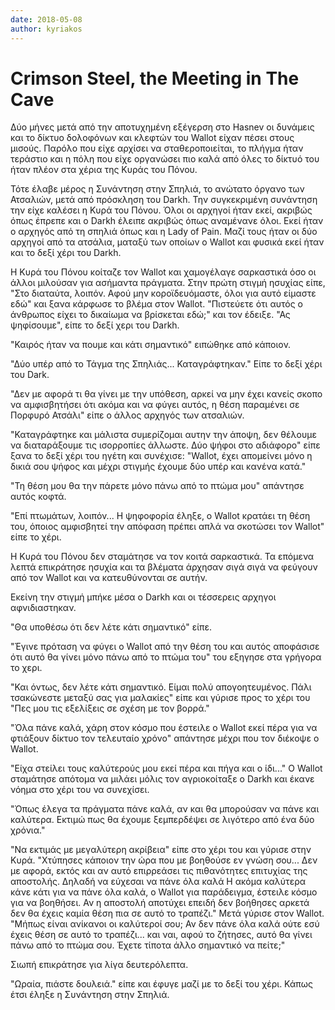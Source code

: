 ```yaml
---
date: 2018-05-08
author: kyriakos
---
```

# Crimson Steel, the Meeting in The Cave

Δύο μήνες μετά από την αποτυχημένη εξέγερση στο Hasnev οι δυνάμεις και το
δίκτυο δολοφόνων και κλεφτών του Wallot είχαν πέσει στους μισούς. Παρόλο που
είχε αρχίσει να σταθεροποιείται, το πλήγμα ήταν τεράστιο και η πόλη που είχε
οργανώσει πιο καλά από όλες το δίκτυό του ήταν πλέον στα χέρια της Κυράς του
Πόνου.

Τότε έλαβε μέρος η Συνάντηση στην Σπηλιά, το ανώτατο όργανο των Ατσαλιών, μετά
από πρόσκληση του Darkh. Την συγκεκριμένη συνάντηση την είχε καλέσει η Κυρά
του Πόνου. Όλοι οι αρχηγοί ήταν εκεί, ακριβώς όπως έπρεπε και ο Darkh έλειπε
ακριβώς όπως αναμένανε όλοι. Εκεί ήταν ο αρχηγός από τη σπηλιά όπως και η Lady
of Pain. Μαζί τους ήταν οι δύο αρχηγοί από τα ατσάλια, ματαξύ των οποίων ο
Wallot και φυσικά εκεί ήταν και το δεξί χέρι του Darkh.

Η Κυρά του Πόνου κοίταζε τον Wallot και χαμογέλαγε σαρκαστικά όσο οι άλλοι
μιλούσαν για ασήμαντα πράγματα. Στην πρώτη στιγμή ησυχίας είπε, "Στο διαταύτα,
λοιπόν. Αφού μην κοροϊδευόμαστε, όλοι για αυτό είμαστε εδώ" και ξανα κάρφωσε
το βλέμα στον Wallot. "Πιστεύετε ότι αυτός ο άνθρωπος είχει το δικαίωμα να
βρίσκεται εδώ;" και τον έδειξε. "Ας ψηφίσουμε", είπε το δεξί χερι του Darkh.

"Καιρός ήταν να πουμε και κάτι σημαντικό" ειπώθηκε από κάποιον.

"Δύο υπέρ από το Τάγμα της Σπηλιάς... Καταγράφτηκαν." Είπε το δεξί χέρι του
Dark.

"Δεν με αφορά τι θα γίνει με την υπόθεση, αρκεί να μην έχει κανείς σκοπο να
αμφισβητήσει ότι ακόμα και να φύγει αυτός, η θέση παραμένει σε Πορφυρό Ατσάλι"
είπε ο άλλος αρχηγός των ατσαλιών.

"Καταγράφτηκε και μάλιστα συμερίζομαι αυτην την άποψη, δεν θέλουμε να
διαταράξουμε τις ισορροπίες άλλωστε. Δύο ψήφοι στο αδιάφορο" είπε ξανα το δεξί
χέρι του ηγέτη και συνέχισε:  "Wallot, έχει απομείνει μόνο η δικιά σου ψήφος
και μέχρι στιγμής έχουμε δύο υπέρ και κανένα κατά."

"Τη θέση μου θα την πάρετε μόνο πάνω από το πτώμα μου" απάντησε αυτός κοφτά.

"Επί πτωμάτων, λοιπόν... Η ψηφοφορία έληξε, ο Wallot κρατάει τη θέση του,
όποιος αμφισβητεί την απόφαση πρέπει απλά να σκοτώσει τον Wallot" είπε το
χέρι.

Η Κυρά του Πόνου δεν σταμάτησε να τον κοιτά σαρκαστικά. Τα επόμενα λεπτά
επικράτησε ησυχία και τα βλέματα άρχησαν σιγά σιγά να φεύγουν από τον Wallot
και να κατευθύνονται σε αυτήν.

Εκείνη την στιγμή μπήκε μέσα ο Darkh και οι τέσσερεις αρχηγοι αφνιδιαστηκαν.

"Θα υποθέσω ότι δεν λέτε κάτι σημαντικό" είπε.

"Έγινε πρόταση να φύγει ο Wallot από την θέση του και αυτός αποφάσισε ότι αυτό
θα γίνει μόνο πάνω από το πτώμα του" του εξηγησε στα γρήγορα το χερι.

"Και όντως, δεν λέτε κάτι σημαντικό. Είμαι πολύ απογοητευμένος. Πάλι
τσακώνεστε μεταξύ σας για μαλακίες" είπε και γύρισε προς το χέρι του "Πες μου
τις εξελίξεις σε σχέση με τον βορρά."

"Όλα πάνε καλά, χάρη στον κόσμο που έστειλε ο Wallot εκεί πέρα για να φτιάξουν
δίκτυο τον τελευταίο χρόνο" απάντησε μέχρι που τον διέκοψε ο Wallot.

"Είχα στείλει τους καλύτερούς μου εκεί πέρα και πήγα και ο ίδι..." Ο Wallot
σταμάτησε απότομα να μιλάει μόλις τον αγριοκοίταξε ο Darkh και έκανε νόημα στο
χέρι του να συνεχίσει.

"Όπως έλεγα τα πράγματα πάνε καλά, αν και θα μπορούσαν να πάνε και καλύτερα.
Eκτιμώ πως θα έχουμε ξεμπερδέψει σε λιγότερο από ένα δύο χρόνια."

"Να εκτιμάς με μεγαλύτερη ακρίβεια" είπε στο χέρι του και γύρισε στην Κυρά.
"Χτύπησες κάποιον την ώρα που με βοηθούσε εν γνώση σου... Δεν με αφορά, εκτός
και αν αυτό επιρρεάσει τις πιθανότητες επιτυχίας της αποστολής. Δηλαδή να
εύχεσαι να πάνε όλα καλά Η ακόμα καλύτερα κάνε κάτι για να πάνε όλα καλά, ο
Wallot για παράδειγμα, έστειλε κόσμο για να βοηθήσει. Αν η αποστολή αποτύχει
επειδή δεν βοήθησες αρκετά δεν θα έχεις καμία θέση πια σε αυτό το τραπέζι."
Μετά γύρισε στον Wallot. "Μήπως είναι ανίκανοι οι καλύτεροί σου; Αν δεν πάνε
όλα καλά ούτε εσύ έχεις θέση σε αυτό το τραπέζι... και ναι, αφού το ζήτησες,
αυτό θα γίνει πάνω από το πτώμα σου. Έχετε τίποτα άλλο σημαντικό να πείτε;"

Σιωπή επικράτησε για λίγα δευτερόλεπτα.

"Ωραία, πιάστε δουλειά." είπε και έφυγε μαζί με το δεξί του χέρι. Κάπως έτσι
έληξε η Συνάντηση στην Σπηλιά.

